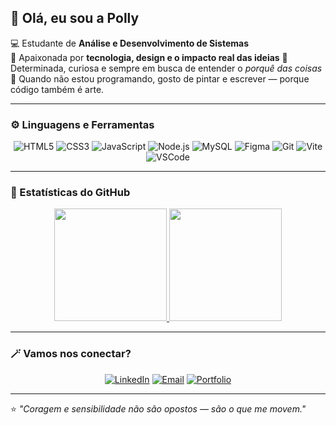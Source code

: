 ## 🌌 Olá, eu sou a Polly

💻 Estudante de **Análise e Desenvolvimento de Sistemas**  
🚀 Apaixonada por **tecnologia, design e o impacto real das ideias** 
🎯 Determinada, curiosa e sempre em busca de entender o *porquê das coisas*  
🎨 Quando não estou programando, gosto de pintar e escrever — porque código também é arte.

---

### ⚙️ Linguagens e Ferramentas

<div align="center">

![HTML5](https://img.shields.io/badge/HTML5-E34F26?style=for-the-badge&logo=html5&logoColor=white)
![CSS3](https://img.shields.io/badge/CSS3-1572B6?style=for-the-badge&logo=css3&logoColor=white)
![JavaScript](https://img.shields.io/badge/JavaScript-F7DF1E?style=for-the-badge&logo=javascript&logoColor=black)
![Node.js](https://img.shields.io/badge/Node.js-3C873A?style=for-the-badge&logo=node.js&logoColor=white)
![MySQL](https://img.shields.io/badge/MySQL-00758F?style=for-the-badge&logo=mysql&logoColor=white)
![Figma](https://img.shields.io/badge/Figma-9B51E0?style=for-the-badge&logo=figma&logoColor=white)
![Git](https://img.shields.io/badge/Git-F05032?style=for-the-badge&logo=git&logoColor=white)
![Vite](https://img.shields.io/badge/Vite-646CFF?style=for-the-badge&logo=vite&logoColor=white)
![VSCode](https://img.shields.io/badge/VS%20Code-0078D4?style=for-the-badge&logo=visual-studio-code&logoColor=white)

</div>

---

### 🌠 Estatísticas do GitHub

<div align="center">

<a href="https://github.com/pollyana-valverde">
  <img height="180em" src="https://github-readme-stats.vercel.app/api?username=pollyana-valverde&show_icons=true&theme=tokyonight&include_all_commits=true&count_private=true&hide_border=true"/>
  <img height="180em" src="https://github-readme-stats.vercel.app/api/top-langs/?username=pollyana-valverde&layout=compact&langs_count=6&theme=tokyonight&hide_border=true"/>
</a>

</div>

---

### 🪄 Vamos nos conectar?

<div align="center">
  
[![LinkedIn](https://img.shields.io/badge/LinkedIn-Pollyana%20Valverde-0A66C2?style=for-the-badge&logo=linkedin&logoColor=white)](https://www.linkedin.com/in/pollyana-valverde/)
[![Email](https://img.shields.io/badge/Email-valverdepolly%40gmail.com-8A2BE2?style=for-the-badge&logo=gmail&logoColor=white)](mailto:valverdepolly@gmail.com)
[![Portfolio](https://img.shields.io/badge/Portfolio-Em%20breve...-7C3AED?style=for-the-badge&logo=vercel&logoColor=white)]()

</div>

---

⭐ *"Coragem e sensibilidade não são opostos — são o que me movem."*
